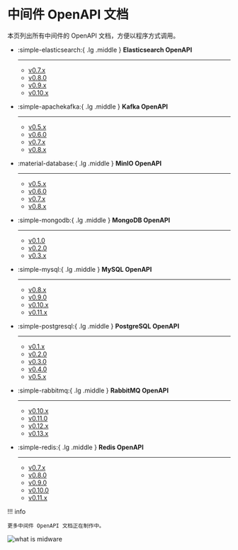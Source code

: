 # 中间件 OpenAPI 文档

本页列出所有中间件的 OpenAPI 文档，方便以程序方式调用。

<div class="grid cards" markdown>

-   :simple-elasticsearch:{ .lg .middle } __Elasticsearch OpenAPI__

    ---

    - [v0.7.x](mcamel/elasticsearch/elasticsearch-v0.7.0.md)
    - [v0.8.0](mcamel/elasticsearch/elasticsearch-v0.8.0.md)
    - [v0.9.x](mcamel/elasticsearch/elasticsearch-v0.9.0.md)
    - [v0.10.x](mcamel/elasticsearch/elasticsearch-v0.10.0.md)

-   :simple-apachekafka:{ .lg .middle } __Kafka OpenAPI__

    ---

    - [v0.5.x](mcamel/kafka/kafka-v0.5.0.md)
    - [v0.6.0](mcamel/kafka/kafka-v0.6.0.md)
    - [v0.7.x](mcamel/kafka/kafka-v0.7.0.md)
    - [v0.8.x](mcamel/kafka/kafka-v0.8.0.md)

-   :material-database:{ .lg .middle } __MinIO OpenAPI__

    ---

    - [v0.5.x](mcamel/minio/minio-v0.5.0.md)
    - [v0.6.0](mcamel/minio/minio-v0.6.0.md)
    - [v0.7.x](mcamel/minio/minio-v0.7.0.md)
    - [v0.8.x](mcamel/minio/minio-v0.8.0.md)

-   :simple-mongodb:{ .lg .middle } __MongoDB OpenAPI__

    ---

    - [v0.1.0](mcamel/mongodb/mongodb-v0.1.0.md)
    - [v0.2.0](mcamel/mongodb/mongodb-v0.2.0.md)
    - [v0.3.x](mcamel/mongodb/mongodb-v0.3.0.md)

-   :simple-mysql:{ .lg .middle } __MySQL OpenAPI__

    ---

    - [v0.8.x](mcamel/mysql/mysql-v0.8.0.md)
    - [v0.9.0](mcamel/mysql/mysql-v0.9.0.md)
    - [v0.10.x](mcamel/mysql/mysql-v0.10.0.md)
    - [v0.11.x](mcamel/mysql/mysql-v0.11.0.md)

-   :simple-postgresql:{ .lg .middle } __PostgreSQL OpenAPI__

    ---

    - [v0.1.x](mcamel/postgresql/postgresql-v0.1.0.md)
    - [v0.2.0](mcamel/postgresql/postgresql-v0.2.0.md)
    - [v0.3.0](mcamel/postgresql/postgresql-v0.3.0.md)
    - [v0.4.0](mcamel/postgresql/postgresql-v0.4.0.md)
    - [v0.5.x](mcamel/postgresql/postgresql-v0.5.0.md)

-   :simple-rabbitmq:{ .lg .middle } __RabbitMQ OpenAPI__

    ---

    - [v0.10.x](mcamel/rabbitmq/rabbitmq-v0.10.0.md)
    - [v0.11.0](mcamel/rabbitmq/rabbitmq-v0.11.0.md)
    - [v0.12.x](mcamel/rabbitmq/rabbitmq-v0.12.0.md)
    - [v0.13.x](mcamel/rabbitmq/rabbitmq-v0.13.0.md)

-   :simple-redis:{ .lg .middle } __Redis OpenAPI__

    ---

    - [v0.7.x](mcamel/redis/redis-v0.7.0.md)
    - [v0.8.0](mcamel/redis/redis-v0.8.0.md)
    - [v0.9.0](mcamel/redis/redis-v0.9.0.md)
    - [v0.10.0](mcamel/redis/redis-v0.10.0.md)
    - [v0.11.x](mcamel/redis/redis-v0.11.0.md)

</div>

!!! info

    更多中间件 OpenAPI 文档正在制作中。

![what is midware](https://docs.daocloud.io/daocloud-docs-images/docs/openapi/images/middleware02.jpeg)
